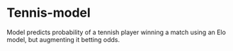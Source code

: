 # Tennis-model

Model predicts probability of a tennish player winning a match using an Elo model, but augmenting it betting odds.
